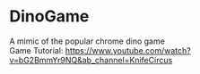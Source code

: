 # DinoGame
A mimic of the popular chrome dino game <br>
Game Tutorial: https://www.youtube.com/watch?v=bG2BmmYr9NQ&ab_channel=KnifeCircus
